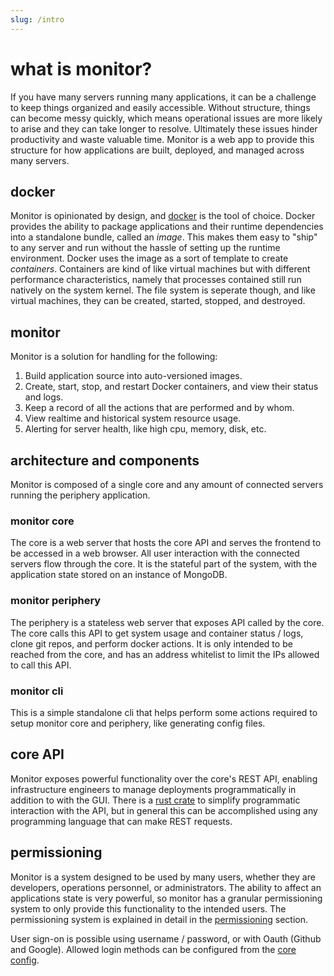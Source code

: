 ```yaml
---
slug: /intro
---
```


# what is monitor?

If you have many servers running many applications, it can be a challenge to keep things organized and easily accessible. Without structure, things can become messy quickly, which means operational issues are more likely to arise and they can take longer to resolve. Ultimately these issues hinder productivity and waste valuable time. Monitor is a web app to provide this structure for how applications are built, deployed, and managed across many servers.

## docker

Monitor is opinionated by design, and [docker](https://docs.docker.com/) is the tool of choice. Docker provides the ability to package applications and their runtime dependencies into a standalone bundle, called an *image*. This makes them easy to "ship" to any server and run without the hassle of setting up the runtime environment. Docker uses the image as a sort of template to create *containers*. Containers are kind of like virtual machines but with different performance characteristics, namely that processes contained still run natively on the system kernel. The file system is seperate though, and like virtual machines, they can be created, started, stopped, and destroyed.

## monitor

Monitor is a solution for handling for the following:

 1. Build application source into auto-versioned images. 
 2. Create, start, stop, and restart Docker containers, and view their status and logs.
 3. Keep a record of all the actions that are performed and by whom.
 4. View realtime and historical system resource usage.
 5. Alerting for server health, like high cpu, memory, disk, etc.

## architecture and components

Monitor is composed of a single core and any amount of connected servers running the periphery application. 

### monitor core
The core is a web server that hosts the core API and serves the frontend to be accessed in a web browser. All user interaction with the connected servers flow through the core. It is the stateful part of the system, with the application state stored on an instance of MongoDB.

### monitor periphery
The periphery is a stateless web server that exposes API called by the core. The core calls this API to get system usage and container status / logs, clone git repos, and perform docker actions. It is only intended to be reached from the core, and has an address whitelist to limit the IPs allowed to call this API.

### monitor cli
This is a simple standalone cli that helps perform some actions required to setup monitor core and periphery, like generating config files. 

## core API

Monitor exposes powerful functionality over the core's REST API, enabling infrastructure engineers to manage deployments programmatically in addition to with the GUI. There is a [rust crate](https://crates.io/crates/monitor_client) to simplify programmatic interaction with the API, but in general this can be accomplished using any programming language that can make REST requests. 

## permissioning

Monitor is a system designed to be used by many users, whether they are developers, operations personnel, or administrators. The ability to affect an applications state is very powerful, so monitor has a granular permissioning system to only provide this functionality to the intended users. The permissioning system is explained in detail in the [permissioning](https://github.com/mbecker20/monitor/blob/main/docs/permissions.md) section. 

User sign-on is possible using username / password, or with Oauth (Github and Google). Allowed login methods can be configured from the [core config](https://github.com/mbecker20/monitor/blob/main/config_example/core.config.example.toml).